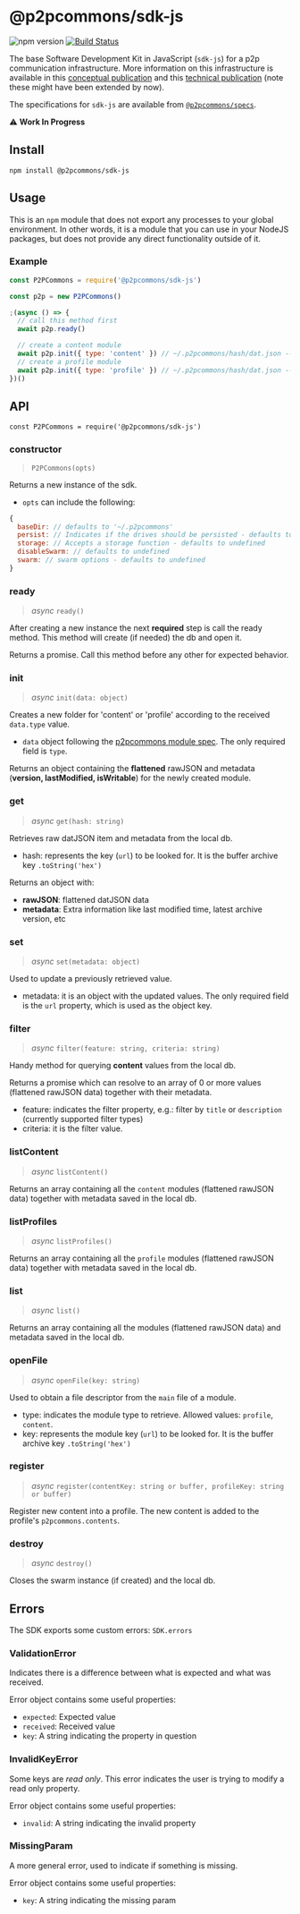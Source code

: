 # @p2pcommons/sdk-js

![npm version](https://img.shields.io/npm/v/@p2pcommons/sdk-js?color=4F2D84)
[![Build Status](https://travis-ci.com/p2pcommons/sdk-js.svg?branch=master)](https://travis-ci.com/p2pcommons/sdk-js)

The base Software Development Kit in JavaScript (`sdk-js`) for a p2p communication infrastructure. More
information on this infrastructure is available in this [conceptual
publication](https://doi.org/10.3390/publications6020021) and this
[technical publication](https://chartgerink.github.io/2018dat-com/)
(note these might have been extended by now).

The specifications for `sdk-js` are available from [`@p2pcommons/specs`](https://github.com/p2pcommons/specs).

:warning: **Work In Progress**

## Install

`npm install @p2pcommons/sdk-js`

## Usage

This is an `npm` module that does not export any processes to your
global environment. In other words, it is a module that you can use in
your NodeJS packages, but does not provide any direct functionality
outside of it.

### Example

```javascript
const P2PCommons = require('@p2pcommons/sdk-js')

const p2p = new P2PCommons()

;(async () => {
  // call this method first
  await p2p.ready()

  // create a content module
  await p2p.init({ type: 'content' }) // ~/.p2pcommons/hash/dat.json --> type: content
  // create a profile module
  await p2p.init({ type: 'profile' }) // ~/.p2pcommons/hash/dat.json --> type: profile
})()
```

## API

`const P2PCommons = require('@p2pcommons/sdk-js')`

### constructor

> `P2PCommons(opts)`

Returns a new instance of the sdk.

- `opts` can include the following:
```javascript
{
  baseDir: // defaults to '~/.p2pcommons'
  persist: // Indicates if the drives should be persisted - defaults to true
  storage: // Accepts a storage function - defaults to undefined
  disableSwarm: // defaults to undefined
  swarm: // swarm options - defaults to undefined
}
```

### ready

> _async_ `ready()`

After creating a new instance the next **required** step is call the ready method. This method will create (if needed) the db and open it.

Returns a promise. Call this method before any other for expected behavior.

### init

> _async_ `init(data: object)`

Creates a new folder for 'content' or 'profile' according to the received `data.type` value.

- `data` object following the [p2pcommons module spec](https://github.com/p2pcommons/specs/blob/master/module.md). The only required field is `type`.

Returns an object containing the **flattened** rawJSON and metadata (**version, lastModified, isWritable**) for the newly created module.

### get

> _async_ `get(hash: string)`

Retrieves raw datJSON item and metadata from the local db.

- hash: represents the key (`url`) to be looked for. It is the buffer archive key `.toString('hex')`

Returns an object with:
- **rawJSON**: flattened datJSON data
- **metadata**: Extra information like last modified time, latest archive version, etc

### set

> _async_ `set(metadata: object)`

Used to update a previously retrieved value.

- metadata: it is an object with the updated values. The only required field is the `url` property, which is used as the object key.

### filter

> _async_ `filter(feature: string, criteria: string)`

Handy method for querying **content** values from the local db.

Returns a promise which can resolve to an array of 0 or more values (flattened rawJSON data) together with their metadata.

- feature: indicates the filter property, e.g.: filter by `title` or `description` (currently supported filter types)
- criteria: it is the filter value.

### listContent

> _async_ `listContent()`

Returns an array containing all the `content` modules (flattened rawJSON data) together with metadata saved in the local db.

### listProfiles

> _async_ `listProfiles()`

Returns an array containing all the `profile` modules (flattened rawJSON data) together with metadata saved in the local db.

### list

> _async_ `list()`

Returns an array containing all the modules (flattened rawJSON data) and metadata saved in the local db.

### openFile

> _async_ `openFile(key: string)`

Used to obtain a file descriptor from the `main` file of a module.

- type: indicates the module type to retrieve. Allowed values: `profile`, `content`.
- key: represents the module key (`url`) to be looked for. It is the buffer archive key `.toString('hex')`

### register

> _async_ `register(contentKey: string or buffer, profileKey: string or buffer)`

Register new content into a profile. The new content is added to the profile's `p2pcommons.contents`.

### destroy

> _async_ `destroy()`

Closes the swarm instance (if created) and the local db.

## Errors

The SDK exports some custom errors: `SDK.errors`

### ValidationError

Indicates there is a difference between what is expected and what was received.

Error object contains some useful properties:
- `expected`: Expected value
- `received`: Received value
- `key`: A string indicating the property in question

### InvalidKeyError

Some keys are _read only_. This error indicates the user is trying to modify a read only property.

Error object contains some useful properties:
- `invalid`: A string indicating the invalid property

### MissingParam

A more general error, used to indicate if something is missing.

Error object contains some useful properties:
- `key`: A string indicating the missing param
